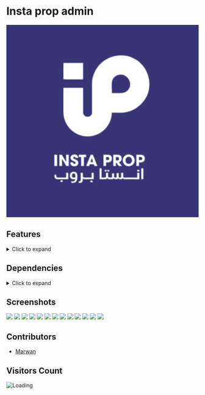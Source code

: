 # Insta prop admin

<p float="center">
<img src="https://github.com/Ibrahim12699/insta_prop_user/blob/ibrahim/screenshots/ic_launcher-playstore.png?raw=true" width="800" />
</p>

## Features
<details>
     <summary> Click to expand </summary>

* OnBoarding
* Phone authentucation
* Home
* Search
* Filter
* Map
* View property
* Favorite
* Chat with owner & support
* Reservation
* Innovation
* Wallet
* Notifications
* Profile
* Payment
* Faq
* About
* Share
* Rate
</details>

## Dependencies
<details>
     <summary> Click to expand </summary>

* [dio](https://pub.dev/packages/dio)
* [bloc](https://pub.dev/packages/bloc)
* [firebase_auth](https://pub.dev/packages/firebase_auth)
* [google_maps_flutter](https://pub.dev/packages/google_maps_flutter)
* [flutter_screenutil](https://pub.dev/packages/flutter_screenutil)
* [syncfusion_flutter_datepicker](https://pub.dev/packages/syncfusion_flutter_datepicker)
* [intl_phone_number_input](https://pub.dev/packages/intl_phone_number_input)
* [pin_code_fields](https://pub.dev/packages/pin_code_fields)
* [intl](https://pub.dev/packages/intl)
* [share](https://pub.dev/packages/share)
* [url_launcher](https://pub.dev/packages/url_launcher)
* [image_picker](https://pub.dev/packages/image_picker)
* [shared_preferences](https://pub.dev/packages/shared_preferences)

</details>

## Screenshots
<p float="left">
<img src="https://github.com/Ibrahim12699/Bnoni-sway-public/blob/ibrahim/screenshots/1.jpg?raw=true" width="170" />
<img src="https://github.com/Ibrahim12699/Bnoni-sway-public/blob/ibrahim/screenshots/2.jpg?raw=true" width="170" />
<img src="https://github.com/Ibrahim12699/Bnoni-sway-public/blob/ibrahim/screenshots/3.jpg?raw=true" width="170" />
<img src="https://github.com/Ibrahim12699/Bnoni-sway-public/blob/ibrahim/screenshots/4.jpg?raw=true" width="170" />
<img src="https://github.com/Ibrahim12699/Bnoni-sway-public/blob/ibrahim/screenshots/5.jpg?raw=true" width="170" />
<img src="https://github.com/Ibrahim12699/Bnoni-sway-public/blob/ibrahim/screenshots/6.jpg?raw=true" width="170" />
<img src="https://github.com/Ibrahim12699/Bnoni-sway-public/blob/ibrahim/screenshots/7.jpg?raw=true" width="170" />
<img src="https://github.com/Ibrahim12699/Bnoni-sway-public/blob/ibrahim/screenshots/8.jpg?raw=true" width="170" />
<img src="https://github.com/Ibrahim12699/Bnoni-sway-public/blob/ibrahim/screenshots/9.jpg?raw=true" width="170" />
<img src="https://github.com/Ibrahim12699/Bnoni-sway-public/blob/ibrahim/screenshots/10.jpg?raw=true" width="170" />
<img src="https://github.com/Ibrahim12699/Bnoni-sway-public/blob/ibrahim/screenshots/11.jpg?raw=true" width="170" />
<img src="https://github.com/Ibrahim12699/Bnoni-sway-public/blob/ibrahim/screenshots/12.jpg?raw=true" width="170" />
<img src="https://github.com/Ibrahim12699/Bnoni-sway-public/blob/ibrahim/screenshots/13.jpg?raw=true" width="170" />

</p>


## Contributors
* [Marwan](https://github.com/marawan231)
## Visitors Count

<img align="left" src = "https://profile-counter.glitch.me/Bnoni-sway-public/count.svg" alt ="Loading">


